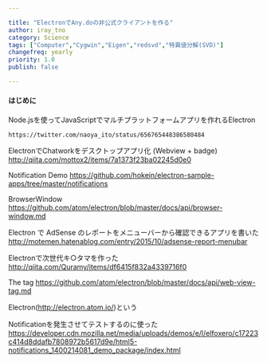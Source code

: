 ```yaml
---

title: "ElectronでAny.doの非公式クライアントを作る"
author: iray_tno
category: Science
tags: ["Computer","Cygwin","Eigen","redsvd","特異値分解(SVD)"]
changefreq: yearly
priority: 1.0
publish: false

---
```


#### はじめに

Node.jsを使ってJavaScriptでマルチプラットフォームアプリを作れるElectron

```tweet
https://twitter.com/naoya_ito/status/656765448386580484
```

ElectronでChatworkをデスクトップアプリ化 (Webview + badge)
http://qiita.com/mottox2/items/7a1373f23ba02245d0e0

Notification Demo
https://github.com/hokein/electron-sample-apps/tree/master/notifications

BrowserWindow
https://github.com/atom/electron/blob/master/docs/api/browser-window.md

Electron で AdSense のレポートをメニューバーから確認できるアプリを書いた
http://motemen.hatenablog.com/entry/2015/10/adsense-report-menubar

Electronで次世代キ○タマを作った
http://qiita.com/Quramy/items/df6415f832a4339716f0

The <webview> tag
https://github.com/atom/electron/blob/master/docs/api/web-view-tag.md

Electron(http://electron.atom.io/)という

Notificationを発生させてテストするのに使った
https://developer.cdn.mozilla.net/media/uploads/demos/e/l/elfoxero/c17223c414d8ddafb7808972b5617d9e/html5-notifications_1400214081_demo_package/index.html